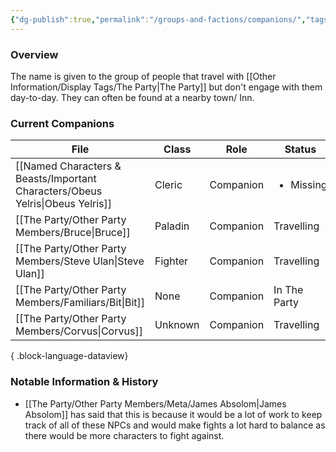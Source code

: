 ```yaml
---
{"dg-publish":true,"permalink":"/groups-and-factions/companions/","tags":["NPC","Groups"],"updated":"2025-04-26T18:38:52.033+01:00"}
---
```


### Overview
The name is given to the group of people that travel with [[Other Information/Display Tags/The Party\|The Party]] but don't engage with them day-to-day. They can often be found at a nearby town/ Inn.

### Current Companions
| File                                                                             | Class   | Role      | Status                    |
| -------------------------------------------------------------------------------- | ------- | --------- | ------------------------- |
| [[Named Characters & Beasts/Important Characters/Obeus Yelris\|Obeus Yelris]] | Cleric  | Companion | <ul><li>Missing</li></ul> |
| [[The Party/Other Party Members/Bruce\|Bruce]]                                | Paladin | Companion | Travelling                |
| [[The Party/Other Party Members/Steve Ulan\|Steve Ulan]]                      | Fighter | Companion | Travelling                |
| [[The Party/Other Party Members/Familiars/Bit\|Bit]]                          | None    | Companion | In The Party              |
| [[The Party/Other Party Members/Corvus\|Corvus]]                              | Unknown | Companion | Travelling                |

{ .block-language-dataview}

### Notable Information & History 
- [[The Party/Other Party Members/Meta/James Absolom\|James Absolom]] has said that this is because it would be a lot of work to keep track of all of these NPCs and would make fights a lot hard to balance as there would be more characters to fight against. 